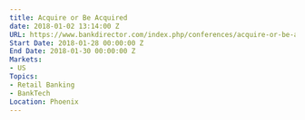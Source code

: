 ```yaml
---
title: Acquire or Be Acquired
date: 2018-01-02 13:14:00 Z
URL: https://www.bankdirector.com/index.php/conferences/acquire-or-be-acquired-conference-2018/
Start Date: 2018-01-28 00:00:00 Z
End Date: 2018-01-30 00:00:00 Z
Markets:
- US
Topics:
- Retail Banking
- BankTech
Location: Phoenix
---
```



